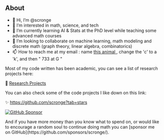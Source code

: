 

## About


- 👋 Hi, I’m @scronge
- 👀 I’m interested in math, science, and tech
- 🌱 I’m currently learning AI & Stats at the PhD level while teaching some advanced math courses
- 💞️ I’m looking to collaborate on machine learning, math modeling and discrete math (graph theory, linear algebra, combinatorics)
- 📫 How to reach me at my email : name <a href="https://encrypted-tbn1.gstatic.com/images?q=tbn:ANd9GcRHF3g_LO85mPZVqkwZpJ7Z1bMQ_tYg-zvkatEXXYXHPSIYgqce">this animal </a> , change the 'c' to a 'k', and then " 733 at G " 

Most of my code written has been academic, you can see a list of research projects here:

🔬 <a href="https://media.licdn.com/dms/document/media/C512DAQFyvYyKG89LWA/profile-treasury-document-pdf-analyzed/0/1583943420957?e=1724284800&v=beta&t=tF9ANQnGf0hAJAdcq_d7uC6hs1VellNb2pP8hhz-DnU"> Research Projects </a>


You can also check some of the code projects I like down on this link:

✨ https://github.com/scronge?tab=stars 


<p align="left">
  <a href="https://github.com/sponsors/scronge/"><img alt="GitHub Sponsor" title="GitHub Sponsor" src="https://img.shields.io/static/v1?label=Sponsor&message=%E2%9D%A4&logo=GitHub&color=%23E05D44&style=for-the-badge"/></a>
</p>
And if you have more money than you know what to spend on, or would like to encourage a random soul to continue doing math you can [sponsor me on GitHub](https://github.com/sponsors/scronge/).
